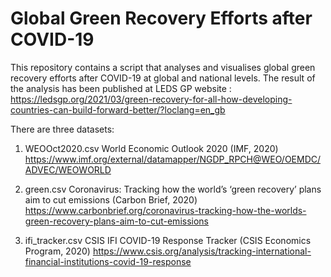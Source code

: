 # Global Green Recovery Efforts after COVID-19

This repository contains a script that analyses and visualises global green recovery efforts after COVID-19 at global and national levels. The result of the analysis has been published at LEDS GP website : https://ledsgp.org/2021/03/green-recovery-for-all-how-developing-countries-can-build-forward-better/?loclang=en_gb 

There are three datasets:
 1. WEOOct2020.csv
 World Economic Outlook 2020 (IMF, 2020)
 https://www.imf.org/external/datamapper/NGDP_RPCH@WEO/OEMDC/ADVEC/WEOWORLD
 
 2. green.csv
Coronavirus: Tracking how the world’s ‘green recovery’ plans aim to cut emissions (Carbon Brief, 2020)
https://www.carbonbrief.org/coronavirus-tracking-how-the-worlds-green-recovery-plans-aim-to-cut-emissions

3. ifi_tracker.csv
CSIS IFI COVID-19 Response Tracker (CSIS Economics Program, 2020)
https://www.csis.org/analysis/tracking-international-financial-institutions-covid-19-response

